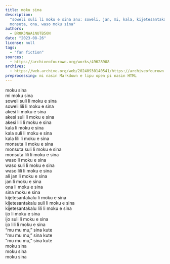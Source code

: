 ```yaml
---
title: moku sina
description:
  "soweli suli li moku e sina anu: soweli, jan, mi, kala, kijetesantakalu,
  monsuta, ona, waso moku sina"
authors:
  - BR0K3NWA1NUTB50N
date: "2023-08-26"
license: null
tags:
  - "fan fiction"
sources:
  - https://archiveofourown.org/works/49628908
archives:
  - https://web.archive.org/web/20240930140541/https://archiveofourown.org/works/49628908
preprocessing: mi nasin Markdown e lipu open pi nasin HTML
---
```


moku sina  
mi moku sina  
soweli suli li moku e sina  
soweli lili li moku e sina  
akesi li moku e sina  
akesi suli li moku e sina  
akesi lili li moku e sina  
kala li moku e sina  
kala suli li moku e sina  
kala lili li moku e sina  
monsuta li moku e sina  
monsuta suli li moku e sina  
monsuta lili li moku e sina  
waso li moku e sina  
waso suli li moku e sina  
waso lili li moku e sina  
ali jan li moku e sina  
jan li moku e sina  
ona li moku e sina  
sina moku e sina  
kijetesantakalu li moku e sina  
kijetesantakalu suli li moku e sina  
kijetesantakalu lili li moku e sina  
ijo li moku e sina  
ijo suli li moku e sina  
ijo lili li moku e sina  
“mu mu mu,” sina kute  
“mu mu mu,” sina kute  
“mu mu mu,” sina kute  
moku sina  
moku sina  
moku sina
